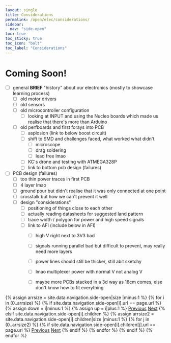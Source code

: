 ```yaml
---
layout: single
title: Considerations
permalink: /open/elec/considerations/
sidebar:
  nav: "side-open"
toc: true
toc_sticky: true
toc_icon: "bolt"
toc_label: "Considerations"
---
```


# Coming Soon!

- [ ] general **BRIEF** "history" about our electronics (mostly to showcase learning process)
	- [ ] old motor drivers
	- [ ] old sensors
	- [ ] old microcontroller configuration
		- [ ] looking at INPUT and using the Nucleo boards which made us realise that there's more than Arduino
	- [ ] old perfboards and first forays into PCB
		- [ ] asplosion (link to below boost circuit)
		- [ ] shift to SMD and challenges faced, what worked what didn't 
			- [ ] microscope
			- [ ] drag soldering
			- [ ] lead free lmao
		- [ ] KC's drone and testing with ATMEGA328P
		- [ ] link to bottom pcb design (failures)
- [ ] PCB design (failures)
	- [ ] too thin power traces in first PCB
	- [ ] 4 layer lmao
	- [ ] ground pour but didn't realise that it was only connected at one point
	- [ ] crosstalk but how we can't prevent it well
	- [ ] design "considerations"
		- [ ] positioning of things close to each other
		- [ ] actually reading datasheets for suggested land pattern
		- [ ] trace width / polygon for power and high speed signals
		- [ ] link to AFI (include below in AFI)
			- [ ] high V right next to 3V3 bad
			- [ ] signals running parallel bad but difficult to prevent, may really need more layers
			- [ ] power lines should still be thicker, still abit sketchy
			- [ ] lmao multiplexer power with normal V not analog V
			- [ ] maybe more PCBs stacked in a 3d way as 18cm comes, else don't know how to fit everything


<!-- Including pagination manually since these are pages so page layout MUST be changed under navigation.yml -->
<nav class="pagination">
{% assign arrsize = site.data.navigation.side-open|size |minus:1 %}
{% for i in (0..arrsize) %}
	{% if site.data.navigation.side-open[i].url == page.url %}
		{% assign down = i|minus:1 %}
		{% assign up = i|plus:1 %}
		<a href="{% if i == 0 %}#{% elsif site.data.navigation.side-open[down].children %}{% assign arrsize2 = site.data.navigation.side-open[down].children|size |minus:1 %}{{ site.data.navigation.side-open[down].children[arrsize2].url }}{% else %}{{ site.data.navigation.side-open[down].url }}{% endif %}" class="pagination--pager {% if i == 0 %}disabled{% endif %}" title="{% unless i == 0 %}{% if site.data.navigation.side-open[down].children %}{{site.data.navigation.side-open[down].children[arrsize2].title}}{% else %}{{site.data.navigation.side-open[down].title}}{% endif %}{% endunless %}">Previous</a>
		<a href="{% if i >= arrsize %}#{% elsif site.data.navigation.side-open[i].children %}{{ site.data.navigation.side-open[i].children[0].url }}{% elsif site.data.navigation.side-open[up].url %}{{ site.data.navigation.side-open[up].url }}{% else %}{{ site.data.navigation.side-open[up].children[0].url }}{% endif %}" class="pagination--pager {% if i >= arrsize %}disabled{% endif %}" title="{% unless i >= arrsize %}{% if site.data.navigation.side-open[i].children %}{{ site.data.navigation.side-open[i].children[0].title }}{% elsif site.data.navigation.side-open[up].url %}{{ site.data.navigation.side-open[up].title }}{% else %}{{ site.data.navigation.side-open[up].children[0].title }}{% endif %}{% endunless %}">Next</a>
	{% elsif site.data.navigation.side-open[i].children %}
		{% assign arrsize2 = site.data.navigation.side-open[i].children|size |minus:1 %}
		{% for j in (0..arrsize2) %}
			{% if site.data.navigation.side-open[i].children[j].url == page.url %}
				<a href="{% if j == 0 %}{{site.data.navigation.side-open[i].url}}{% else %}{% assign down = j|minus:1 %}{{ site.data.navigation.side-open[i].children[down].url }}{% endif %}" class="pagination--pager" title="{{site.data.navigation.side-open[down].title}}">Previous</a>
				<a href="{% if j >= arrsize2 %}{% assign up = i|plus:1 %}{{site.data.navigation.side-open[up].url}}{% else %}{% assign up = j|plus:1 %}{{ site.data.navigation.side-open[i].children[up].url }}{% endif %}" class="pagination--pager" title="{% if j >= arrsize2 %}{{site.data.navigation.side-open[up].title}}{% else %}{{ site.data.navigation.side-open[i].children[up].title }}{% endif %}">Next</a>
			{% endif %}
		{% endfor %}
	{% endif %}
{% endfor %}  
</nav>

<style>
	ul.visible-links li.masthead__menu-item a[href="/open/intro/"]:before {
		transform: scaleX(1);
	}
	ul.hidden-links li.masthead__menu-item a[href="/open/intro/"] {
		color: #fff;
		background: #0092ca;
	}
</style>